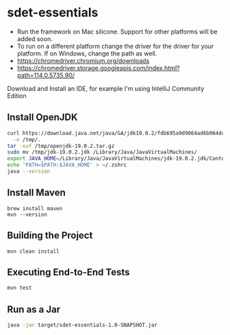 # sdet-essentials
- Run the framework on Mac silicone. Support for other platforms will be added soon.
- To run on a different platform change the driver for the driver for your platform. If on Windows, change the path as well.
- https://chromedriver.chromium.org/downloads
- https://chromedriver.storage.googleapis.com/index.html?path=114.0.5735.90/

Download and Install an IDE, for example I'm using IntelliJ Community Edition

## Install OpenJDK
```bash
curl https://download.java.net/java/GA/jdk19.0.2/fdb695a9d9064ad6b064dc6df578380c/7/GPL/openjdk-19.0.2_macos-aarch64_bin.tar.gz \
  -o /tmp/.
tar -xvf /tmp/openjdk-19.0.2.tar.gz
sudo mv /tmp/jdk-19.0.2.jdk /Library/Java/JavaVirtualMachines/
export JAVA_HOME=/Library/Java/JavaVirtualMachines/jdk-19.0.2.jdk/Contents/Home
echo 'PATH=$PATH:$JAVA_HOME' > ~/.zshrc  
java --version
```


## Install Maven

```
brew install maven
mvn --version
```

## Building the Project
```agsl
mvn clean install
```

## Executing End-to-End Tests
```bash
mvn test
```

## Run as a Jar
```bash
java -jar target/sdet-essentials-1.0-SNAPSHOT.jar
```